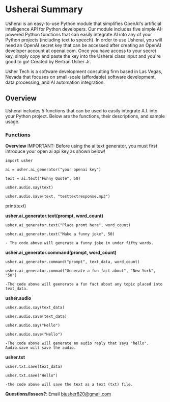 # Usherai Summary  
Usherai is an easy-to-use Python module that simplifies OpenAI's artificial intelligence API for Python developers. Our module includes five simple AI-powered Python functions that can easily integrate AI into any of your Python projects (including text to speech). In order to use Usherai, you will need an OpenAI secret key that can be accessed after creating an OpenAI developer account at openai.com. Once you have access to your secret key, simply copy and paste the key into the Usherai class input and you're good to go! Created by Bertran Usher Jr.

Usher Tech is a software development consulting firm based in Las Vegas, Nevada that focuses on small-scale (affordable) software development, data processing, and AI automation integration.

## Overview

Usherai includes 5 functions that can be used to easily integrate A.I. into your Python project. Below are the functions, their descriptions, and sample usage.

### Functions 
**Overview**
IMPORTANT: Before using the ai text generator, you must first introduce your open ai api key as shown below!


```
import usher

ai = usher.ai_generator("your openai key")

text = ai.text("Funny Quote", 50)

usher.audio.say(text)

usher.audio.save(text, "testtextresponse.mp3")

```

print(text)

**usher.ai_generator.text(prompt, word_count)**

```
usher.ai_generator.text("Place promt here", word_count)

usher.ai_generator.text("Make a funny joke", 50)

- The code above will generate a funny joke in under fifty words.
```
**usher.ai_generator.command(prompt, word_count)**

```
usher.ai_generator.command("prompt", text_data, word_count)

usher.ai_generator.commad("Generate a fun fact about", "New York", "50")

-The code above will geenerate a fun fact about any topic placed into text_data. 
```

**usher.audio**

```
usher.audio.say(text_data)

usher.audio.save(text_data)

usher.audio.say("Hello")

usher.audio.save("Hello")

-The code above will generate an audio reply that says "hello". Audio.save will save the audio.

```
**usher.txt**
```
usher.txt.save(text_data)

usher.txt.save("Hello")

-the code above will save the text as a text (txt) file.

```
**Questions/Issues?**: Email bjusher820@gmail.com